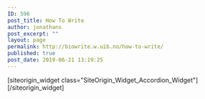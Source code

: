 ```yaml
---
ID: 596
post_title: How To Write
author: jonathans
post_excerpt: ""
layout: page
permalink: http://biowrite.w.uib.no/how-to-write/
published: true
post_date: 2019-06-21 13:19:25
---
```

<div id="pl-596" class="panel-layout"><div id="pg-596-0" class="panel-grid panel-no-style"><div id="pgc-596-0-0" class="panel-grid-cell" data-weight="1"><div id="panel-596-0-0-0" class="so-panel widget widget_sow-accordion panel-first-child panel-last-child" data-index="0" data-style="{&quot;background_image_attachment&quot;:false,&quot;background_display&quot;:&quot;tile&quot;,&quot;animation_event&quot;:&quot;enter&quot;,&quot;animation_screen_offset&quot;:&quot;0&quot;,&quot;animation_duration&quot;:&quot;1&quot;,&quot;animation_repeat&quot;:&quot;&quot;,&quot;animation_hide&quot;:true,&quot;animation_state_end&quot;:&quot;visible&quot;,&quot;animation_delay&quot;:&quot;0&quot;,&quot;animation_debounce&quot;:&quot;0.1&quot;}">[siteorigin_widget class="SiteOrigin_Widget_Accordion_Widget"][/siteorigin_widget]</div></div></div></div>